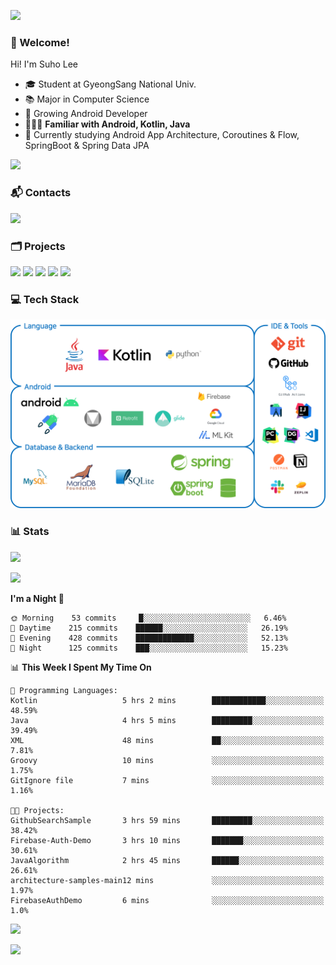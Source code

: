 ![](https://capsule-render.vercel.app/api?type=waving&color=93A9D1&section=header&height=200&text=Lee%20Suho&fontColor=black&fontSize=50&fontAlignY=30)

### 👋 Welcome!
Hi! I'm Suho Lee
- 🎓 Student at GyeongSang National Univ.
- 📚 Major in Computer Science
- 🌱 Growing Android Developer
- 👨🏻‍💻 **Familiar with Android, Kotlin, Java**
- 🤔 Currently studying Android App Architecture, Coroutines & Flow, SpringBoot & Spring Data JPA

[![](https://hits.seeyoufarm.com/api/count/incr/badge.svg?url=https%3A%2F%2Fgithub.com%2Fleesh96&count_bg=%238BD951&title_bg=%236E6E6E&icon=github.svg&icon_color=%23FFFFFF&title=Hits%21&edge_flat=false)](https://github.com/leesh96)

### 📬 Contacts
[![](https://img.shields.io/badge/Gmail-D14836?style=for-the-badge&logo=Gmail&logoColor=white&link=suho2718@gmail.com)](mailto:lksy1294@gmail.com)

### 🗂 Projects
[![](https://github-readme-stats.vercel.app/api/pin/?username=PeopleAndService&repo=BBasPassenger-Android&hide_border=true&border_radius=10&theme=blueberry&show_owner=false)](https://github.com/PeopleAndService/BBasPassenger-Android)
[![](https://github-readme-stats.vercel.app/api/pin/?username=Dynamic-LAB&repo=sinsungo_android&hide_border=true&border_radius=10&theme=blueberry&show_owner=false)](https://github.com/Dynamic-LAB/sinsungo_android)
[![](https://github-readme-stats.vercel.app/api/pin/?username=Yg323&repo=app_anima&hide_border=true&border_radius=10&theme=blueberry&show_owner=false)](https://github.com/Yg323/app_anima)
[![](https://github-readme-stats.vercel.app/api/pin/?username=leesh96&repo=Memorythm&hide_border=true&border_radius=10&theme=blueberry&show_owner=false)](https://github.com/leesh96/Memorythm)
[![](https://github-readme-stats.vercel.app/api/pin/?username=leesh96&repo=Petlog&hide_border=true&border_radius=10&theme=blueberry&show_owner=false)](https://github.com/leesh96/Petlog)

### 💻 Tech Stack
![](/img/techstack.png)

### 📊 Stats
[![](https://github-readme-stats.vercel.app/api/?username=leesh96&theme=blueberry&show_icons=true&hide_border=true&count_private=true&border_radius=10&include_all_commits=true)](https://github.com/leesh96?tab=repositories)

[![](https://github-profile-trophy.vercel.app/?username=leesh96&theme=chalk&title=Commits,Issues,PullRequest,Repositories&margin-w=10&no-frame=true)](https://github.com/leesh96?tab=repositories)

<!--START_SECTION:waka-->
**I'm a Night 🦉** 

```text
🌞 Morning    53 commits     █░░░░░░░░░░░░░░░░░░░░░░░░   6.46% 
🌆 Daytime    215 commits    ██████░░░░░░░░░░░░░░░░░░░   26.19% 
🌃 Evening    428 commits    █████████████░░░░░░░░░░░░   52.13% 
🌙 Night      125 commits    ███░░░░░░░░░░░░░░░░░░░░░░   15.23%

```


📊 **This Week I Spent My Time On** 

```text
💬 Programming Languages: 
Kotlin                   5 hrs 2 mins        ████████████░░░░░░░░░░░░░   48.59% 
Java                     4 hrs 5 mins        █████████░░░░░░░░░░░░░░░░   39.49% 
XML                      48 mins             ██░░░░░░░░░░░░░░░░░░░░░░░   7.81% 
Groovy                   10 mins             ░░░░░░░░░░░░░░░░░░░░░░░░░   1.75% 
GitIgnore file           7 mins              ░░░░░░░░░░░░░░░░░░░░░░░░░   1.16%

🐱‍💻 Projects: 
GithubSearchSample       3 hrs 59 mins       █████████░░░░░░░░░░░░░░░░   38.42% 
Firebase-Auth-Demo       3 hrs 10 mins       ███████░░░░░░░░░░░░░░░░░░   30.61% 
JavaAlgorithm            2 hrs 45 mins       ██████░░░░░░░░░░░░░░░░░░░   26.61% 
architecture-samples-main12 mins             ░░░░░░░░░░░░░░░░░░░░░░░░░   1.97% 
FirebaseAuthDemo         6 mins              ░░░░░░░░░░░░░░░░░░░░░░░░░   1.0%

```


<!--END_SECTION:waka-->

[![](https://github-readme-solvedac.hyp3rflow.vercel.app/api/?handle=suho2718)](https://solved.ac/profile/suho2718)

![](https://capsule-render.vercel.app/api?type=waving&color=93A9D1&section=footer&height=200)
